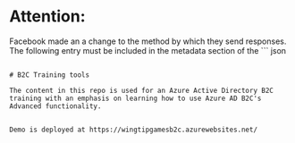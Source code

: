 # Attention: 
Facebook made an a change to the method by which they send responses. The following entry must be included in the metadata section of the ```
<Item Key="AccessTokenResponseFormat">json</Item>
```

# B2C Training tools

The content in this repo is used for an Azure Active Directory B2C training with an emphasis on learning how to use Azure AD B2C's Advanced functionality.


Demo is deployed at https://wingtipgamesb2c.azurewebsites.net/
